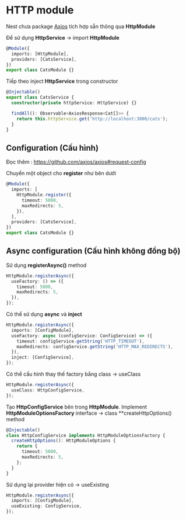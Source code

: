 # HTTP module 

Nest chưa package [Axios](https://github.com/axios/axios) tích hợp sẵn thông qua **HttpModule**

Để sử dụng **HttpService** -> import **HttpModule**

```ts
@Module({
  imports: [HttpModule],
  providers: [CatsService],
})
export class CatsModule {}
```


Tiếp theo inject **HttpService** trong constructor

```ts
@Injectable()
export class CatsService {
  constructor(private httpService: HttpService) {}

  findAll(): Observable<AxiosResponse<Cat[]>> {
    return this.httpService.get('http://localhost:3000/cats');
  }
}
```

## Configuration (Cấu hình)

Đọc thêm : https://github.com/axios/axios#request-config

Chuyển một object cho **register** như bên dưới

```ts
@Module({
  imports: [
    HttpModule.register({
      timeout: 5000,
      maxRedirects: 5,
    }),
  ],
  providers: [CatsService],
})
export class CatsModule {}
```

## Async configuration (Cấu hình không đồng bộ)

Sử dụng **registerAsync()** method


```ts
HttpModule.registerAsync({
  useFactory: () => ({
    timeout: 5000,
    maxRedirects: 5,
  }),
});
```

Có thể sử dụng **async** và **inject**

```ts
HttpModule.registerAsync({
  imports: [ConfigModule],
  useFactory: async (configService: ConfigService) => ({
    timeout: configService.getString('HTTP_TIMEOUT'),
    maxRedirects: configService.getString('HTTP_MAX_REDIRECTS'),
  }),
  inject: [ConfigService],
});
```

Có thể cấu hình thay thế factory bằng class -> useClass

```ts
HttpModule.registerAsync({
  useClass: HttpConfigService,
});
```

Tạo **HttpConfigService** bên trong **HttpModule**. Implement **HttpModuleOptionsFactory** interface -> class **createHttpOptions() method

```ts
@Injectable()
class HttpConfigService implements HttpModuleOptionsFactory {
  createHttpOptions(): HttpModuleOptions {
    return {
      timeout: 5000,
      maxRedirects: 5,
    };
  }
}
```

Sử dụng lại provider hiện có -> useExisting

```ts
HttpModule.registerAsync({
  imports: [ConfigModule],
  useExisting: ConfigService,
});
```
